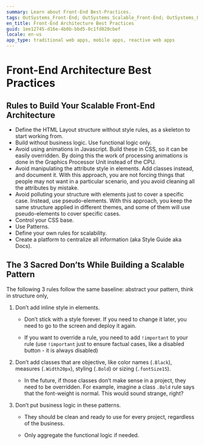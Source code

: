 ```yaml
---
summary: Learn about Front-End Best-Practices.
tags: OutSystems_Front-End; OutSystems_Scalable_Front-End; OutSystems_Front-End_Best_Practices
en_title: Front-End Architecture Best Practices
guid: 1ee12745-d16e-4b0b-bbd5-0c1fd820cbef
locale: en-us
app_type: traditional web apps, mobile apps, reactive web apps
---
```


# Front-End Architecture Best Practices

## Rules to Build Your Scalable Front-End Architecture

* Define the HTML Layout structure without style rules, as a skeleton to start working from.
* Build without business logic. Use functional logic only.
* Avoid using animations in Javascript. Build these in CSS, so it can be easily overridden. By doing this the work of processing animations is done in the Graphics Processor Unit instead of the CPU.
* Avoid manipulating the attribute style in elements. Add classes instead, and document it. With this approach, you are not forcing things that people may not want in a particular scenario, and you avoid cleaning all the attributes by mistake.
* Avoid polluting your structure with elements just to cover a specific case. Instead, use pseudo-elements. With this approach, you keep the same structure applied in different themes, and some of them will use pseudo-elements to cover specific cases.
* Control your CSS base.
* Use Patterns.
* Define your own rules for scalability.
* Create a platform to centralize all information (aka Style Guide aka Docs).


## The 3 Sacred Don’ts While Building a Scalable Pattern

The following 3 rules follow the same baseline: abstract your pattern, think in structure only,

1. Don’t add inline style in elements.

    * Don’t stick with a style forever. If you need to change it later, you need to go to the screen and deploy it again.

    * If you want to override a rule, you need to add `!important` to your rule (use `!important` just to ensure factual cases, like a disabled button - it is always disabled)

1. Don’t add classes that are objective, like color names (`.Black`), measures (`.Width20px`), styling (`.Bold`) or sizing (`.fontSize15`).

    * In the future, if those classes don’t make sense in a project, they need to be overridden. For example, imagine a class `.Bold` rule says that the font-weight is normal. This would sound strange, right?

1. Don’t put business logic in these patterns.

    * They should be clean and ready to use for every project, regardless of the business.

    * Only aggregate the functional logic if needed.

